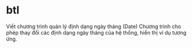 # btl
Viết chương trình quản lý định dạng ngày tháng (Date) Chương trình cho phép thay đổi các định dạng ngày tháng của hệ thống, hiển thị ví dụ tương ứng.

